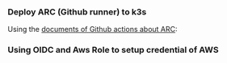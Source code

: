 
### Deploy ARC (Github runner) to k3s
Using the [documents of Github actions about ARC](https://docs.github.com/en/actions/hosting-your-own-runners/managing-self-hosted-runners-with-actions-runner-controller/quickstart-for-actions-runner-controller): 



### Using OIDC and Aws Role to setup credential of AWS

